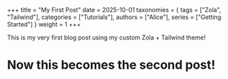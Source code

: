 +++
title = "My First Post"
date = 2025-10-01
taxonomies = { tags = ["Zola", "Tailwind"], categories = ["Tutorials"], authors = ["Alice"], series = ["Getting Started"] }
weight = 1
+++

This is my very first blog post using my custom Zola + Tailwind theme!

# Now this becomes the second post!
